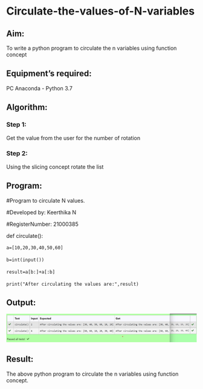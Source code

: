 # Circulate-the-values-of-N-variables

## Aim:
To write a python program to circulate the n variables using function concept

## Equipment’s required:
PC
Anaconda - Python 3.7

## Algorithm: 
### Step 1: 
Get the value from the user for the number of rotation
### Step 2: 
Using the slicing concept rotate the list

## Program:
#Program to circulate N values.

#Developed by: Keerthika N

#RegisterNumber: 21000385

def circulate():

    a=[10,20,30,40,50,60]

    b=int(input()) 

    result=a[b:]+a[:b]
    
    print("After circulating the values are:",result)

## Output:
![OUTPUT](./Picture2.png)

## Result:
The above python program to circulate the n variables using function concept.